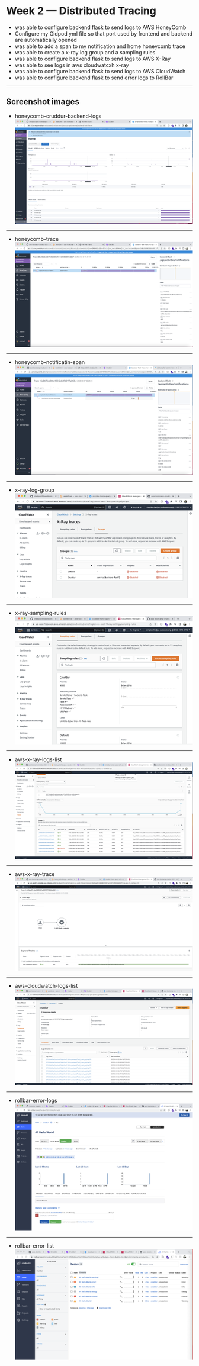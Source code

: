 # Week 2 — Distributed Tracing

- was able to configure backend flask to send logs to AWS HoneyComb
- Configure my Gidpod yml file so that port used by frontend and backend are automatically opened
- was able to add a span to my notification and home honeycomb trace
- was able to create a x-ray log group and a sampling rules
- was able to configure backend flask to send logs to AWS X-Ray
- was able to see logs in aws cloudwatcxh x-ray
- was able to configure backend flask to send logs to AWS CloudWatch
- was able to configure backend flask to send error logs to RollBar


---
##  Screenshot images


- honeycomb-cruddur-backend-logs
![honeycomb-cruddur-backend-logs](assets/honeycomb-cruddur-backend-logs.png)

---

- honeycomb-trace
![honeycomb-trace](assets/honeycomb-trace.png)

---

- honeycomb-notificatin-span
![honeycomb-notificatin-span](assets/honeycomb-notificatin-span.png)

---

- x-ray-log-group
![x-ray-log-group](assets/x-ray-log-group.png)

---

- x-ray-sampling-rules
![x-ray-sampling-rules](assets/x-ray-sampling-rules.png)

---

- aws-x-ray-logs-list
![aws-x-ray-logs-list](assets/aws-x-ray-logs-list.png)

---

- aws-x-ray-trace
![aws-x-ray-trace](assets/aws-x-ray-trace.png)

---

- aws-cloudwatch-logs-list
![aws-cloudwatch-logs-list](assets/aws-cloudwatch-logs-list.png)

---

- rollbar-error-logs
![rollbar-error-logs](assets/rollbar-error-logs.png)

---

- rollbar-error-list
![rollbar-error-list](assets/rollbar-error-list.png)

